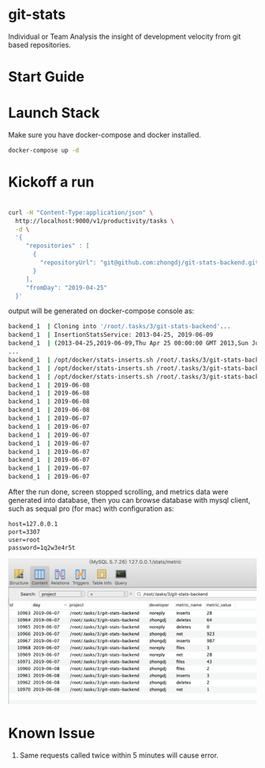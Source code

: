 # git-stats
Individual or Team Analysis the insight of development velocity from git based repositories.

# Start Guide

# Launch Stack
Make sure you have docker-compose and docker installed.

```bash
docker-compose up -d
```

# Kickoff a run
```bash

curl -H "Content-Type:application/json" \
  http://localhost:9000/v1/productivity/tasks \
  -d \
  '{ 
     "repositories" : [
       { 
         "repositoryUrl": "git@github.com:zhongdj/git-stats-backend.git" , "branch" : "master"
       }
     ], 
     "fromDay": "2019-04-25" 
  }'
```

output will be generated on docker-compose console as: 
```bash
backend_1  | Cloning into '/root/.tasks/3/git-stats-backend'...
backend_1  | InsertionStatsService: 2013-04-25, 2019-06-09
backend_1  | (2013-04-25,2019-06-09,Thu Apr 25 00:00:00 GMT 2013,Sun Jun 09 00:00:00 GMT 2019,2236)
...
backend_1  | /opt/docker/stats-inserts.sh /root/.tasks/3/git-stats-backend 2019-06-07 2019-06-07
backend_1  | /opt/docker/stats-inserts.sh /root/.tasks/3/git-stats-backend 2019-06-08 2019-06-08
backend_1  | /opt/docker/stats-inserts.sh /root/.tasks/3/git-stats-backend 2019-06-09 2019-06-09
backend_1  | 2019-06-08
backend_1  | 2019-06-08
backend_1  | 2019-06-08
backend_1  | 2019-06-08
backend_1  | 2019-06-07
backend_1  | 2019-06-07
backend_1  | 2019-06-07
backend_1  | 2019-06-07
backend_1  | 2019-06-07
backend_1  | 2019-06-07
backend_1  | 2019-06-07
backend_1  | 2019-06-07

```

After the run done, screen stopped scrolling, and metrics data were generated into database, then 
you can browse database with mysql client, such as sequal pro (for mac) with configuration as:

```properties
host=127.0.0.1
port=3307
user=root
password=1q2w3e4r5t
```

![metrics-view](https://github.com/zhongdj/git-stats/blob/master/images/metrics.png)



# Known Issue

1. Same requests called twice within 5 minutes will cause error.

 
